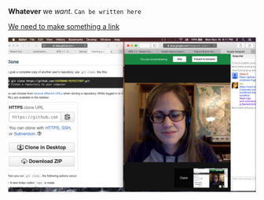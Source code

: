 **Whatever** we *want*.
`Can be written here`

[We need to make something a link](http://www.github.com)

![Screenshot](https://github.com/clairemation/phase-0-gps-1/blob/master/Screen%20Shot%202015-11-16%20at%209.11.40%20PM.png?raw=true "Screen Shot of GPS")